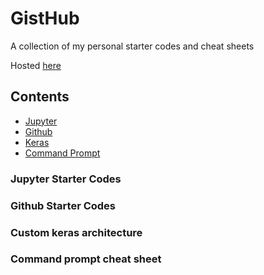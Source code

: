 # GistHub
A collection of my personal starter codes and cheat sheets

Hosted [here](http://rupesh.info/gisthub)

## Contents
* [Jupyter](#jupyter-starter-codes)
* [Github](#github-starter-codes)
* [Keras](#custom-keras-architecture)
* [Command Prompt](#command-prompt-cheat-sheet)


### Jupyter Starter Codes
<script src="https://gist.github.com/rs9899/be0a2828502b4e56a93e15ff61b73f0f.js"></script>

### Github Starter Codes
<script src="https://gist.github.com/rs9899/72d0d3b4d0f3df87f9ca2b02b0bdaa7a.js"></script>

### Custom keras architecture
<script src="https://gist.github.com/rs9899/178e0a324335cdaf71d76a965c848547.js"></script>

### Command prompt cheat sheet
<script src="https://gist.github.com/rs9899/cecf5b1b5924014e9a2087a9bfd23e75.js"></script>
